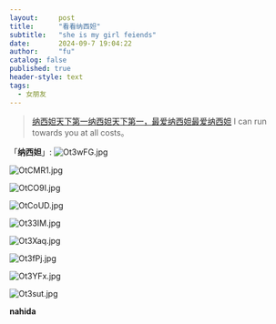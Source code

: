 ```yaml
---
layout:     post
title:      "看看纳西妲"
subtitle:   "she is my girl feiends"
date:       2024-09-7 19:04:22
author:     "fu"
catalog: false
published: true
header-style: text
tags:
  - 女朋友
---
```


> [纳西妲天下第一纳西妲天下第一，最爱纳西妲最爱纳西妲](https://ooo.0x0.ooo/2024/09/07/Ot33IM.jpg)
> I can run towards you at all costs。


「**纳西妲**」:
![Ot3wFG.jpg](https://ooo.0x0.ooo/2024/09/07/Ot3wFG.jpg)

![OtCMR1.jpg](https://ooo.0x0.ooo/2024/09/07/OtCMR1.jpg)

![OtCO9I.jpg](https://ooo.0x0.ooo/2024/09/07/OtCO9I.jpg)

![OtCoUD.jpg](https://ooo.0x0.ooo/2024/09/07/OtCoUD.jpg)

![Ot33IM.jpg](https://ooo.0x0.ooo/2024/09/07/Ot33IM.jpg)

![Ot3Xaq.jpg](https://ooo.0x0.ooo/2024/09/07/Ot3Xaq.jpg)

![Ot3fPj.jpg](https://ooo.0x0.ooo/2024/09/07/Ot3fPj.jpg)

![Ot3YFx.jpg](https://ooo.0x0.ooo/2024/09/07/Ot3YFx.jpg)

![Ot3sut.jpg](https://ooo.0x0.ooo/2024/09/07/Ot3sut.jpg)










**nahida**
